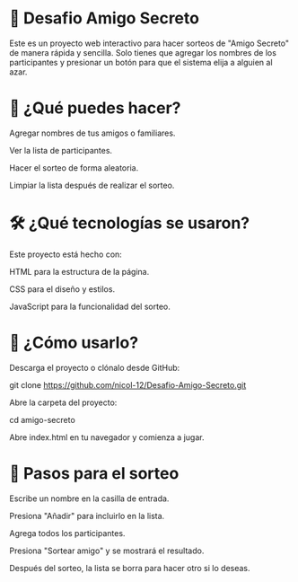 # 🎁 Desafio Amigo Secreto

Este es un proyecto web interactivo para hacer sorteos de "Amigo Secreto" de manera rápida y sencilla. Solo tienes que agregar los nombres de los participantes y presionar un botón para que el sistema elija a alguien al azar.

# 🚀 ¿Qué puedes hacer?

Agregar nombres de tus amigos o familiares.

Ver la lista de participantes.

Hacer el sorteo de forma aleatoria.

Limpiar la lista después de realizar el sorteo.

# 🛠️ ¿Qué tecnologías se usaron?

Este proyecto está hecho con:

HTML para la estructura de la página.

CSS para el diseño y estilos.

JavaScript para la funcionalidad del sorteo.

# 📜 ¿Cómo usarlo?

Descarga el proyecto o clónalo desde GitHub:

git clone https://github.com/nicol-12/Desafio-Amigo-Secreto.git

Abre la carpeta del proyecto:

cd amigo-secreto

Abre index.html en tu navegador y comienza a jugar.

# 📌 Pasos para el sorteo

Escribe un nombre en la casilla de entrada.

Presiona "Añadir" para incluirlo en la lista.

Agrega todos los participantes.

Presiona "Sortear amigo" y se mostrará el resultado.

Después del sorteo, la lista se borra para hacer otro si lo deseas.
